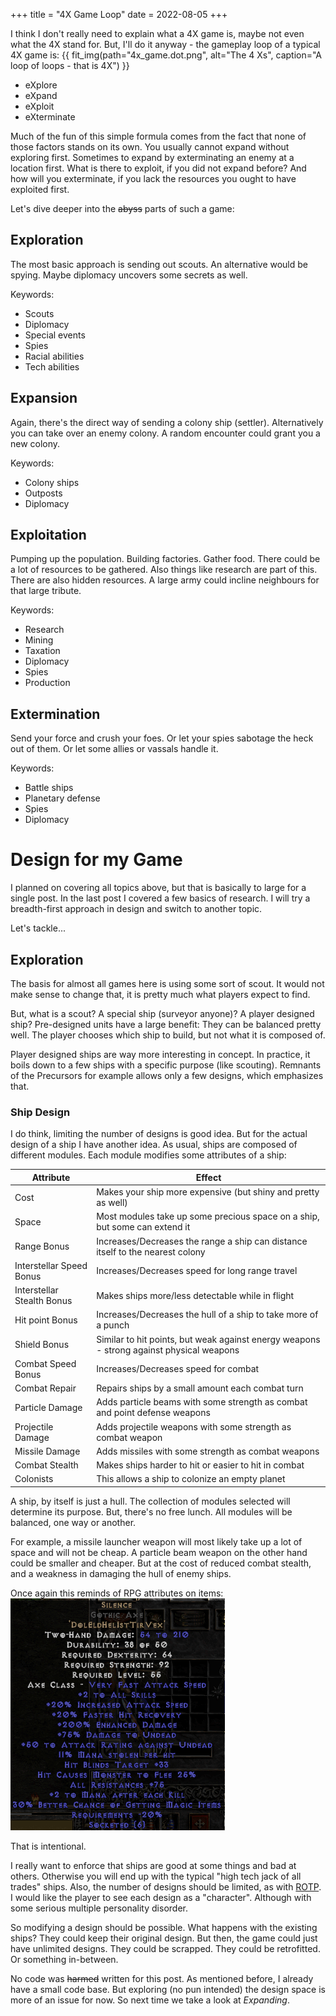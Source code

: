+++
title = "4X Game Loop"
date = 2022-08-05
+++

I think I don't really need to explain what a 4X game is, maybe not even what the 4X stand for.
But, I'll do it anyway - the gameplay loop of a typical 4X game is:
{{ fit_img(path="4x_game.dot.png", alt="The 4 Xs", caption="A loop of loops - that is 4X") }}
* eXplore
* eXpand
* eXploit
* eXterminate

Much of the fun of this simple formula comes from the fact that none of those factors stands on its own.
You usually cannot expand without exploring first. Sometimes to expand by exterminating an enemy at a location first.
What is there to exploit, if you did not expand before?
And how will you exterminate, if you lack the resources you ought to have exploited first.

Let's dive deeper into the ~~abyss~~ parts of such a game:

## Exploration
The most basic approach is sending out scouts. An alternative would be spying.
Maybe diplomacy uncovers some secrets as well.

Keywords:
* Scouts
* Diplomacy
* Special events
* Spies
* Racial abilities
* Tech abilities

## Expansion
Again, there's the direct way of sending a colony ship (settler). Alternatively you can take over an enemy colony.
A random encounter could grant you a new colony.

Keywords:
* Colony ships
* Outposts
* Diplomacy

## Exploitation
Pumping up the population. Building factories. Gather food. There could be a lot of resources to be gathered.
Also things like research are part of this.
There are also hidden resources. A large army could incline neighbours for that large tribute.

Keywords:
* Research
* Mining
* Taxation
* Diplomacy
* Spies
* Production

## Extermination
Send your force and crush your foes. Or let your spies sabotage the heck out of them. Or let some allies or vassals handle it.

Keywords:
* Battle ships
* Planetary defense
* Spies
* Diplomacy

# Design for my Game
I planned on covering all topics above, but that is basically to large for a single post.
In the last post I covered a few basics of research. 
I will try a breadth-first approach in design and switch to another topic.

Let's tackle...

## Exploration
The basis for almost all games here is using some sort of scout.
It would not make sense to change that, it is pretty much what players expect to find.

But, what is a scout? A special ship (surveyor anyone)? A player designed ship?
Pre-designed units have a large benefit: They can be balanced pretty well.
The player chooses which ship to build, but not what it is composed of.

Player designed ships are way more interesting in concept.
In practice, it boils down to a few ships with a specific purpose (like scouting). 
Remnants of the Precursors for example allows only a few designs, which emphasizes that.

### Ship Design
I do think, limiting the number of designs is good idea.
But for the actual design of a ship I have another idea. As usual, ships are composed of different modules.
Each module modifies some attributes of a ship:

| Attribute                  | Effect                                                                                   |
| ----                       | ----                                                                                     |
| Cost                       | Makes your ship more expensive (but shiny and pretty as well)                            |
| Space                      | Most modules take up some precious space on a ship, but some can extend it               |
| Range Bonus                | Increases/Decreases the range a ship can distance itself to the nearest colony           |
| Interstellar Speed Bonus   | Increases/Decreases speed for long range travel                                          |
| Interstellar Stealth Bonus | Makes ships more/less detectable while in flight                                         |
| Hit point Bonus            | Increases/Decreases the hull of a ship to take more of a punch                           |
| Shield Bonus               | Similar to hit points, but weak against energy weapons - strong against physical weapons |
| Combat Speed Bonus         | Increases/Decreases speed for combat                                                     |
| Combat Repair              | Repairs ships by a small amount each combat turn                                         |
| Particle Damage            | Adds particle beams with some strength as combat and point defense weapons               |
| Projectile Damage          | Adds projectile weapons with some strength as combat weapon                              |
| Missile Damage             | Adds missiles with some strength as combat weapons                                       |
| Combat Stealth             | Makes ships harder to hit or easier to hit in combat                                     |
| Colonists                  | This allows a ship to colonize an empty planet                                           |

A ship, by itself is just a hull. The collection of modules selected will determine its purpose.
But, there's no free lunch. All modules will be balanced, one way or another.

For example, a missile launcher weapon will most likely take up a lot of space and will not be cheap.
A particle beam weapon on the other hand could be smaller and cheaper.
But at the cost of reduced combat stealth, and a weakness in damaging the hull of enemy ships.

Once again this reminds of RPG attributes on items:
![Simple Weapon](Simple%20Weapon.png "Impressive")

That is intentional.

I really want to enforce that ships are good at some things and bad at others.
Otherwise you will end up with the typical "high tech jack of all trades" ships.
Also, the number of designs should be limited, as with [ROTP](https://rayfowler.itch.io/remnants-of-the-precursors).
I would like the player to see each design as a "character". Although with some serious multiple personality disorder.

So modifying a design should be possible. What happens with the existing ships?
They could keep their original design. But then, the game could just have unlimited designs.
They could be scrapped. They could be retrofitted. Or something in-between.

No code was ~~harmed~~ written for this post. As mentioned before, I already have a small code base. 
But exploring (no pun intended) the design space is more of an issue for now.
So next time we take a look at *Expanding*.
